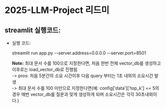 # 2025-LLM-Project 리드미

 ## streamlit 실행코드:

 - 실행 코드: 
 
     streamlit run app.py --server.address=0.0.0.0 --server.port=8501

   **Note:** 최대 문서 수를 100으로 지정한다면, 처음 한번 전체 vector_db를 생성하고 이후로는 load_vector_db로 진행됨<br>
    -> pros: 처음 5분간의 소요 시간이후 다음 query 부터는 1초 내외의 소요시간 발생<br>
    -> 최대 문서 수를 100 미만으로 지정한다면(예: config['data']['top_k'] == 5의 경우 매번 vector_db를 질문과 맞게 생성하게 되며 소요시간은 각각 30초내외이다.)
